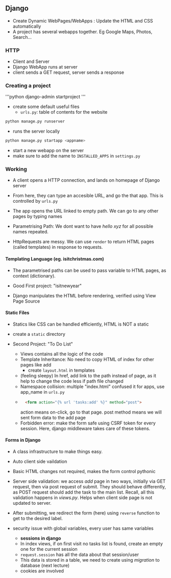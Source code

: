 ## Django

- Create Dynamic WebPages/WebApps : Update the HTML and CSS automatically
- A project has several webapps together. Eg Google Maps, Photos, Search...

### HTTP
- Client and Server
- Django WebApp runs at server
- client sends a GET request, server sends a response

### Creating a project

'''python
django-admin startproject <projectname>
'''

- create some default useful files
  - `urls.py`: table of contents for the website

```bash
python manage.py runserver
```
- runs the server locally

```bash
python manage.py startapp <appname>
```
- start a new webapp on the server
- make sure to add the name to `INSTALLED_APPS` in `settings.py`

### Working
- A client opens a HTTP connection, and lands on homepage of Django server
- From here, they can type an accesible URL, and go the that app. This is controlled by `urls.py`
- The app opens the URL linked to empty path. We can go to any other pages by typing names

- Parametrising Path: We dont want to have _hello_ _xyz_ for all possible names repeated. 

- HttpRequests are messy. We can use `render` to return HTML pages (called templates) in response to requests.

#### Templating Language (eg. isitchristmas.com)
  - The parametrised paths can be used to pass variable to HTML pages, as context (dictionary).

  - Good First project: "isitnewyear"

  - Django manipulates the HTML before rendering, verified using View Page Source 

#### Static Files
- Statics like CSS can be handled efficiently, HTML is NOT a static
- create a `static` directory

- Second Project: "To Do List"
  - Views contains all the logic of the code
  - Template Inheritance: No need to copy HTML of index for other pages like add
    - create `layout.html` in templates
  - (feeling sleepy) In href, add link to the path instead of page, as it help to change the code less if path file changed
  - Namespace collision: multiple "index.html" confused it for apps, use app_name in `urls.py`
  - ```html
      <form action="{% url 'tasks:add' %}" method="post">
    ```
    action means on-click, go to that page. post method means we will sent form data to the add page
  - Forbidden error: make the form safe using CSRF token for every session. Here, django middleware takes care of these tokens.

#### Forms in Django
- A class infrastructure to make things easy.
- Auto client side vaildation
- Basic HTML changes not required, makes the form control pythonic
- Server side validation: we access _add_ page in two ways, initially via GET request, then via post request of submit. They should behave differently, as POST request should add the task to the main list. Recall, all this validation happens in _views.py_. Helps when client side page is not updated to server.
- After submitting, we redirect the form (here) using `reverse` function to get to the desired label.

- security issue with global variables, every user has same variables
  - **sessions in django**
  - In index views, if on first visit no tasks list is found, create an empty one for the current session
  - `request.session` has all the data about that session/user
  - This data is stored in a table, we need to create using _migration_ to database (next lecture)
  - cookies are involved